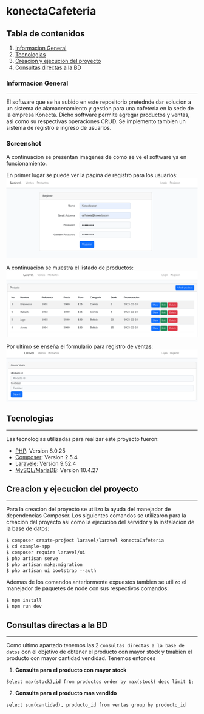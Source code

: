 # konectaCafeteria
## Tabla de contenidos
1. [Informacion General](#informacion-general)
2. [Tecnologias](#tecnologias)
3. [Creacion y ejecucion del proyecto](#creacion-y-ejecucion-del-proyecto)
4. [Consultas directas a la BD](#consultas-directas-a-la-bd)

### Informacion General
***
El software que se ha subido en este repositorio pretednde dar solucion a un sistema de alamacenamiento y gestion para una cafeteria en la sede de la empresa Konecta. Dicho software permite agregar productos y ventas, asi como su respectivas operaciones CRUD.
Se implemento tambien un sistema de registro e ingreso de usuarios.
### Screenshot
A continuacion se presentan imagenes de como se ve el software ya en funcionamiento.

En primer lugar se puede ver la pagina de registro para los usuarios:
![Image text](https://raw.githubusercontent.com/juanda943/konectaCafeteria/main/register.PNG)

A continuacion se muestra el listado de productos:
![Image text](https://raw.githubusercontent.com/juanda943/konectaCafeteria/main/productos.PNG)

Por ultimo se enseña el formulario para registro de ventas:
![Image text](https://raw.githubusercontent.com/juanda943/konectaCafeteria/main/addventa.PNG)



## Tecnologias
***
Las tecnologias utilizadas para realizar este proyecto fueron:
* [PHP](https://www.php.net/): Version 8.0.25 
* [Composer](https://getcomposer.org/): Version 2.5.4
* [Laravele](https://laravel.com/): Version 9.52.4
* [MySQL/MariaDB](https://www.mysql.com/): Version 10.4.27
## Creacion y ejecucion del proyecto
***
Para la creacion del proyecto se utilizo la ayuda del manejador de dependencias Composer. Los siguientes comandos se utilizaron para la creacion del proyecto asi como la ejecucion del servidor y la instalacion de la base de datos: 
```
$ composer create-project laravel/laravel konectaCafeteria
$ cd example-app
$ composer require laravel/ui
$ php artisan serve
$ php artisan make:migration
$ php artisan ui bootstrap --auth
```
Ademas de los comandos anteriormente expuestos tambien se utilizo el manejador de paquetes de node con sus respectivos comandos:
```
$ npm install
$ npm run dev
```

## Consultas directas a la BD
***
Como ultimo apartado tenemos las 2 ```consultas directas a la base de datos``` con el objetivo de obtener el producto con mayor stock y tmabien el producto con mayor cantidad vendidad.
Tenemos entonces

1. **Consulta para el producto con mayor stock**
```
Select max(stock),id from productos order by max(stock) desc limit 1;
```
2. **Consulta para el producto mas vendido**
```
select sum(cantidad), producto_id from ventas group by producto_id
```
